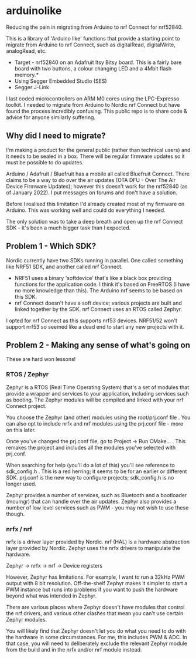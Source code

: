 # arduinolike
Reducing the pain in migrating from Arduino to nrf Connect for nrf52840.

This is a library of 'Arduino like' functions that provide a starting point to migrate from Arduino to nrf Connect, such as digitalRead, digitalWrite, analogRead, etc.

* Target - nrf52840 on an Adafruit Itsy Bitsy board. This is a fairly bare board with two buttons, a colour changing LED and a 4Mbit flash memory.*
* Using Segger Embedded Studio (SES)
* Segger J-Link

I last coded microcontrollers on ARM M0 cores using the LPC-Expresso toolkit. I needed to migrate from Arduino to Nordic nrf Connect but have found the process incredibly confusing. This public repo is to share code & advice for anyone similarly suffering.

## Why did I need to migrate? ##

I'm making a product for the general public (rather than technical users) and it needs to be sealed in a box. There will be regular firmware updates so it must be possible to do updates.

Arduino / Adafruit / Bluefruit has a mobile all called Bluefruit Connect. There claims to be a way to do over the air updates (OTA DFU - Over The Air Device Firmware Updates); however this doesn't work for the nrf52840 (as of January 2022). I put messages on forums and don't have a solution.

Before I realised this limitation I'd already created most of my firmware on Arduino. This was working well and could do everything I needed.

The only solution was to take a deep breath and open up the nrf Connect SDK - it's been a much bigger task than I expected.

## Problem 1 - Which SDK? ##

Nordic currently have two SDKs running in parallel. One called something like NRF51 SDK, and another called nrf Connect.
* NRF51 uses a binary 'softdevice' that's like a black box providing functions for the application code. I think it's based on FreeRTOS (I have no more knowledge than this). The Arduino nrf seems to be based on this SDK.
* nrf Connect doesn't have a soft device; various projects are built and linked together by the SDK. nrf Connect uses an RTOS called Zephyr.

I opted for nrf Connect as this supports nrf53 devices. NRF51/52 won't support nrf53 so seemed like a dead end to start any new projects with it.

## Problem 2 - Making any sense of what's going on

These are hard won lessons!

### RTOS / Zephyr

Zephyr is a RTOS (Real Time Operating System) that's a set of modules that provide a wrapper and services to your application, including services such as booting. The Zephyr modules will be compiled and linked with your nrf Connect project.

You choose the Zephyr (and other) modules using the root/prj.conf file . You can also opt to include nrfx and nrf modules using the prj.conf file - more on this later.

Once you've changed the prj.conf file, go to Project -> Run CMake... . This remakes the project and includes all the modules you've selected with prj.conf.

When searching for help (you'll do a lot of this) you'll see reference to sdk_config.h . This is a red herring; it seems to be for an earlier or different SDK. prj.conf is the new way to configure projects; sdk_config.h is no longer used.

Zephyr provides a number of services, such as Bluetooth and a bootloader (mcumgr) that can handle over the air updates. Zephyr also provides a number of low level services such as PWM - you may not wish to use these though.


### nrfx / nrf

nrfx is a driver layer provided by Nordic. nrf (HAL) is a hardware abstraction layer provided by Nordic. Zephyr uses the nrfx drivers to manipulate the hardware.

Zephyr -> nrfx -> nrf -> Device registers

However, Zephyr has limitations. For example, I want to run a 32kHz PWM output with 8 bit resolution. Off-the-shelf Zephyr makes it simpler to start a PWM instance but runs into problems if you want to push the hardware beyond what was intended in Zephyr.

There are various places where Zephyr doesn't have modules that control the nrf drivers, and various other clashes that mean you can't use certain Zephyr modules.

You will likely find that Zephyr doesn't let you do what you need to do with the hardware in some circumstances. For me, this includes PWM & ADC. In that case, you will need to deliberately exclude the relevant Zephyr module from the build and in the nrfx and/or nrf module instead. 

